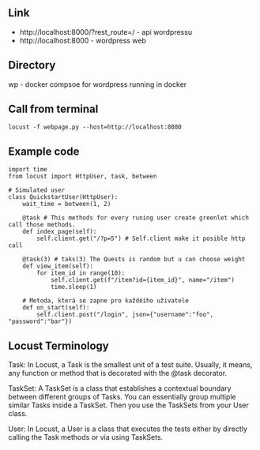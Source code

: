 ## Link
 - http://localhost:8000/?rest_route=/ - api wordpressu
 - http://localhost:8000 - wordpress web

## Directory
wp - docker compsoe for wordpress running in docker

## Call from terminal
``` locust -f webpage.py --host=http://localhost:8080 ```

## Example code
```
import time
from locust import HttpUser, task, between

# Simulated user
class QuickstartUser(HttpUser):
    wait_time = between(1, 2)

    @task # This methods for every runing user create greenlet which call those methods.
    def index_page(self):
        self.client.get("/?p=5") # Self.client make it posible http call

    @task(3) # taks(3) The Quests is random but u can choose weight
    def view_item(self):
        for item_id in range(10):
            self.client.get(f"/item?id={item_id}", name="/item")
            time.sleep(1)
    
    # Metoda, která se zapne pro každéího uživatele
    def on_start(self):
        self.client.post("/login", json={"username":"foo", "password":"bar"})
```

## Locust Terminology

Task: In Locust, a Task is the smallest unit of a test suite. Usually, it means, any function or method that is decorated with the @task decorator.

TaskSet: A TaskSet is a class that establishes a contextual boundary between different groups of Tasks. You can essentially group multiple similar Tasks inside a TaskSet. Then you use the TaskSets from your User class.

User: In Locust, a User is a class that executes the tests either by directly calling the Task methods or via using TaskSets.
